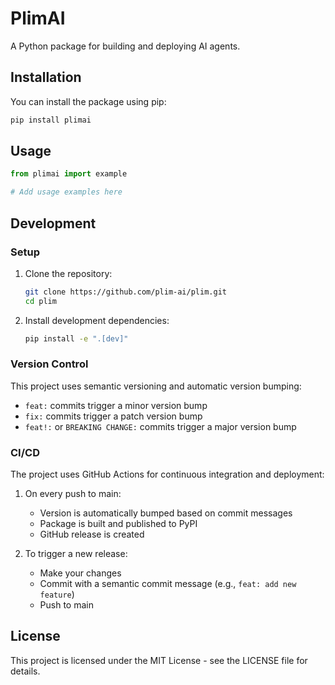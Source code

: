 # PlimAI

A Python package for building and deploying AI agents.

## Installation

You can install the package using pip:

```bash
pip install plimai
```

## Usage

```python
from plimai import example

# Add usage examples here
```

## Development

### Setup

1. Clone the repository:
   ```bash
   git clone https://github.com/plim-ai/plim.git
   cd plim
   ```

2. Install development dependencies:
   ```bash
   pip install -e ".[dev]"
   ```

### Version Control

This project uses semantic versioning and automatic version bumping:

- `feat:` commits trigger a minor version bump
- `fix:` commits trigger a patch version bump
- `feat!:` or `BREAKING CHANGE:` commits trigger a major version bump

### CI/CD

The project uses GitHub Actions for continuous integration and deployment:

1. On every push to main:
   - Version is automatically bumped based on commit messages
   - Package is built and published to PyPI
   - GitHub release is created

2. To trigger a new release:
   - Make your changes
   - Commit with a semantic commit message (e.g., `feat: add new feature`)
   - Push to main

## License

This project is licensed under the MIT License - see the LICENSE file for details. 